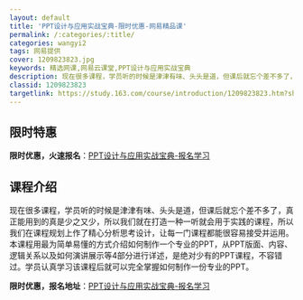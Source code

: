 ```yaml
---
layout: default
title: 'PPT设计与应用实战宝典-限时优惠-网易精品课'
permalink: /:categories/:title/
categories: wangyi2
tags: 网易提供
cover: 1209823823.jpg
keywords: 精选网课,网易云课堂,PPT设计与应用实战宝典
description: 现在很多课程，学员听的时候是津津有味、头头是道，但课后就忘个差不多了，真正能用到的真是少之又少，所以我们就在打造一种一听
classid: 1209823823
targetlink: https://study.163.com/course/introduction/1209823823.htm?share=1&shareId=1025206652&utm_campaign=share&utm_medium=iphoneShare&utm_source=&utm_u=1025206652
---
```


## 限时特惠

**限时优惠，火速报名**：[PPT设计与应用实战宝典-报名学习](https://study.163.com/course/introduction/1209823823.htm?share=1&shareId=1025206652&utm_campaign=share&utm_medium=iphoneShare&utm_source=&utm_u=1025206652)

## 课程介绍

现在很多课程，学员听的时候是津津有味、头头是道，但课后就忘个差不多了，真正能用到的真是少之又少，所以我们就在打造一种一听就会用于实践的课程，所以我们在课程规划上作了精心分析思考设计，让每一门课程都能很容易接受并运用。本课程用最为简单易懂的方式介绍如何制作一个专业的PPT，从PPT版面、内容、逻辑关系以及如何演讲展示等4部分进行详述，是绝对少有的PPT课程，不容错过。学员认真学习该课程后就可以完全掌握如何制作一份专业的PPT。

**限时优惠，报名地址**：[PPT设计与应用实战宝典-报名学习](https://study.163.com/course/introduction/1209823823.htm?share=1&shareId=1025206652&utm_campaign=share&utm_medium=iphoneShare&utm_source=&utm_u=1025206652)

